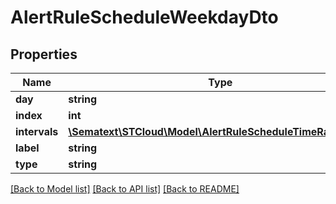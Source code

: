 # AlertRuleScheduleWeekdayDto

## Properties
Name | Type | Description | Notes
------------ | ------------- | ------------- | -------------
**day** | **string** |  | [optional] 
**index** | **int** |  | [optional] 
**intervals** | [**\Sematext\STCloud\Model\AlertRuleScheduleTimeRangeDto[]**](AlertRuleScheduleTimeRangeDto.md) |  | [optional] 
**label** | **string** |  | [optional] 
**type** | **string** |  | [optional] 

[[Back to Model list]](../../README.md#documentation-for-models) [[Back to API list]](../../README.md#documentation-for-api-endpoints) [[Back to README]](../../README.md)


